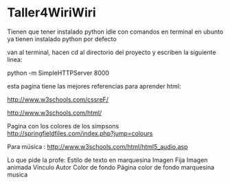 # Taller4WiriWiri



Tienen que tener instalado python idle con comandos en terminal
en ubunto ya tienen instalado python por defecto


van al  terminal, hacen cd al directorio del proyecto y escriben la siguiente linea:

python -m SimpleHTTPServer 8000




esta pagina tiene las mejores referencias para aprender html: 

http://www.w3schools.com/cssreF/

http://www.w3schools.com/html/

Pagina con los colores de los simpsons
http://springfieldfiles.com/index.php?jump=colours

Para música : http://www.w3schools.com/html/html5_audio.asp

Lo que pide la profe:
Estilo de texto en marquesina
Imagen Fija
Imagen animada
Vinculo
Autor
Color de fondo Página
color de fondo marquesina
musica
